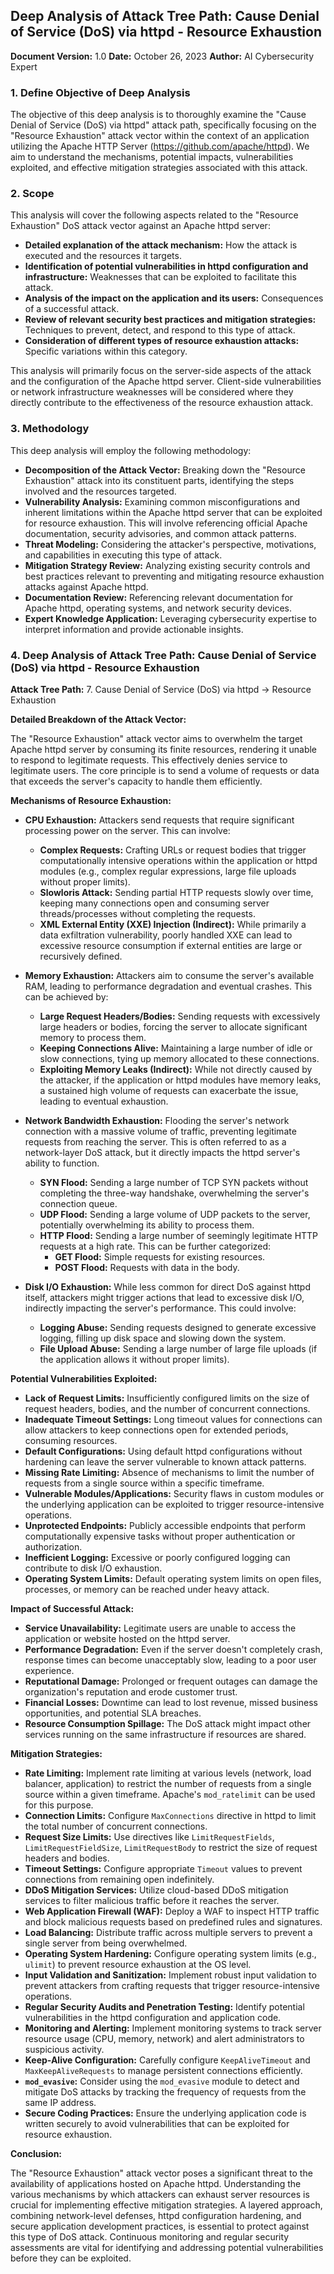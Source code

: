 ## Deep Analysis of Attack Tree Path: Cause Denial of Service (DoS) via httpd - Resource Exhaustion

**Document Version:** 1.0
**Date:** October 26, 2023
**Author:** AI Cybersecurity Expert

### 1. Define Objective of Deep Analysis

The objective of this deep analysis is to thoroughly examine the "Cause Denial of Service (DoS) via httpd" attack path, specifically focusing on the "Resource Exhaustion" attack vector within the context of an application utilizing the Apache HTTP Server (https://github.com/apache/httpd). We aim to understand the mechanisms, potential impacts, vulnerabilities exploited, and effective mitigation strategies associated with this attack.

### 2. Scope

This analysis will cover the following aspects related to the "Resource Exhaustion" DoS attack vector against an Apache httpd server:

* **Detailed explanation of the attack mechanism:** How the attack is executed and the resources it targets.
* **Identification of potential vulnerabilities in httpd configuration and infrastructure:**  Weaknesses that can be exploited to facilitate this attack.
* **Analysis of the impact on the application and its users:** Consequences of a successful attack.
* **Review of relevant security best practices and mitigation strategies:**  Techniques to prevent, detect, and respond to this type of attack.
* **Consideration of different types of resource exhaustion attacks:**  Specific variations within this category.

This analysis will primarily focus on the server-side aspects of the attack and the configuration of the Apache httpd server. Client-side vulnerabilities or network infrastructure weaknesses will be considered where they directly contribute to the effectiveness of the resource exhaustion attack.

### 3. Methodology

This deep analysis will employ the following methodology:

* **Decomposition of the Attack Vector:** Breaking down the "Resource Exhaustion" attack into its constituent parts, identifying the steps involved and the resources targeted.
* **Vulnerability Analysis:** Examining common misconfigurations and inherent limitations within the Apache httpd server that can be exploited for resource exhaustion. This will involve referencing official Apache documentation, security advisories, and common attack patterns.
* **Threat Modeling:** Considering the attacker's perspective, motivations, and capabilities in executing this type of attack.
* **Mitigation Strategy Review:**  Analyzing existing security controls and best practices relevant to preventing and mitigating resource exhaustion attacks against Apache httpd.
* **Documentation Review:**  Referencing relevant documentation for Apache httpd, operating systems, and network security devices.
* **Expert Knowledge Application:** Leveraging cybersecurity expertise to interpret information and provide actionable insights.

### 4. Deep Analysis of Attack Tree Path: Cause Denial of Service (DoS) via httpd - Resource Exhaustion

**Attack Tree Path:** 7. Cause Denial of Service (DoS) via httpd -> Resource Exhaustion

**Detailed Breakdown of the Attack Vector:**

The "Resource Exhaustion" attack vector aims to overwhelm the target Apache httpd server by consuming its finite resources, rendering it unable to respond to legitimate requests. This effectively denies service to legitimate users. The core principle is to send a volume of requests or data that exceeds the server's capacity to handle them efficiently.

**Mechanisms of Resource Exhaustion:**

* **CPU Exhaustion:**  Attackers send requests that require significant processing power on the server. This can involve:
    * **Complex Requests:**  Crafting URLs or request bodies that trigger computationally intensive operations within the application or httpd modules (e.g., complex regular expressions, large file uploads without proper limits).
    * **Slowloris Attack:**  Sending partial HTTP requests slowly over time, keeping many connections open and consuming server threads/processes without completing the requests.
    * **XML External Entity (XXE) Injection (Indirect):** While primarily a data exfiltration vulnerability, poorly handled XXE can lead to excessive resource consumption if external entities are large or recursively defined.

* **Memory Exhaustion:**  Attackers aim to consume the server's available RAM, leading to performance degradation and eventual crashes. This can be achieved by:
    * **Large Request Headers/Bodies:** Sending requests with excessively large headers or bodies, forcing the server to allocate significant memory to process them.
    * **Keeping Connections Alive:**  Maintaining a large number of idle or slow connections, tying up memory allocated to these connections.
    * **Exploiting Memory Leaks (Indirect):** While not directly caused by the attacker, if the application or httpd modules have memory leaks, a sustained high volume of requests can exacerbate the issue, leading to eventual exhaustion.

* **Network Bandwidth Exhaustion:**  Flooding the server's network connection with a massive volume of traffic, preventing legitimate requests from reaching the server. This is often referred to as a network-layer DoS attack, but it directly impacts the httpd server's ability to function.
    * **SYN Flood:**  Sending a large number of TCP SYN packets without completing the three-way handshake, overwhelming the server's connection queue.
    * **UDP Flood:**  Sending a large volume of UDP packets to the server, potentially overwhelming its ability to process them.
    * **HTTP Flood:**  Sending a large number of seemingly legitimate HTTP requests at a high rate. This can be further categorized:
        * **GET Flood:**  Simple requests for existing resources.
        * **POST Flood:**  Requests with data in the body.

* **Disk I/O Exhaustion:**  While less common for direct DoS against httpd itself, attackers might trigger actions that lead to excessive disk I/O, indirectly impacting the server's performance. This could involve:
    * **Logging Abuse:**  Sending requests designed to generate excessive logging, filling up disk space and slowing down the system.
    * **File Upload Abuse:**  Sending a large number of large file uploads (if the application allows it without proper limits).

**Potential Vulnerabilities Exploited:**

* **Lack of Request Limits:**  Insufficiently configured limits on the size of request headers, bodies, and the number of concurrent connections.
* **Inadequate Timeout Settings:**  Long timeout values for connections can allow attackers to keep connections open for extended periods, consuming resources.
* **Default Configurations:**  Using default httpd configurations without hardening can leave the server vulnerable to known attack patterns.
* **Missing Rate Limiting:**  Absence of mechanisms to limit the number of requests from a single source within a specific timeframe.
* **Vulnerable Modules/Applications:**  Security flaws in custom modules or the underlying application can be exploited to trigger resource-intensive operations.
* **Unprotected Endpoints:**  Publicly accessible endpoints that perform computationally expensive tasks without proper authentication or authorization.
* **Inefficient Logging:**  Excessive or poorly configured logging can contribute to disk I/O exhaustion.
* **Operating System Limits:**  Default operating system limits on open files, processes, or memory can be reached under heavy attack.

**Impact of Successful Attack:**

* **Service Unavailability:** Legitimate users are unable to access the application or website hosted on the httpd server.
* **Performance Degradation:**  Even if the server doesn't completely crash, response times can become unacceptably slow, leading to a poor user experience.
* **Reputational Damage:**  Prolonged or frequent outages can damage the organization's reputation and erode customer trust.
* **Financial Losses:**  Downtime can lead to lost revenue, missed business opportunities, and potential SLA breaches.
* **Resource Consumption Spillage:**  The DoS attack might impact other services running on the same infrastructure if resources are shared.

**Mitigation Strategies:**

* **Rate Limiting:** Implement rate limiting at various levels (network, load balancer, application) to restrict the number of requests from a single source within a given timeframe. Apache's `mod_ratelimit` can be used for this purpose.
* **Connection Limits:** Configure `MaxConnections` directive in httpd to limit the total number of concurrent connections.
* **Request Size Limits:** Use directives like `LimitRequestFields`, `LimitRequestFieldSize`, `LimitRequestBody` to restrict the size of request headers and bodies.
* **Timeout Settings:**  Configure appropriate `Timeout` values to prevent connections from remaining open indefinitely.
* **DDoS Mitigation Services:** Utilize cloud-based DDoS mitigation services to filter malicious traffic before it reaches the server.
* **Web Application Firewall (WAF):** Deploy a WAF to inspect HTTP traffic and block malicious requests based on predefined rules and signatures.
* **Load Balancing:** Distribute traffic across multiple servers to prevent a single server from being overwhelmed.
* **Operating System Hardening:**  Configure operating system limits (e.g., `ulimit`) to prevent resource exhaustion at the OS level.
* **Input Validation and Sanitization:**  Implement robust input validation to prevent attackers from crafting requests that trigger resource-intensive operations.
* **Regular Security Audits and Penetration Testing:**  Identify potential vulnerabilities in the httpd configuration and application code.
* **Monitoring and Alerting:**  Implement monitoring systems to track server resource usage (CPU, memory, network) and alert administrators to suspicious activity.
* **Keep-Alive Configuration:**  Carefully configure `KeepAliveTimeout` and `MaxKeepAliveRequests` to manage persistent connections efficiently.
* **`mod_evasive`:**  Consider using the `mod_evasive` module to detect and mitigate DoS attacks by tracking the frequency of requests from the same IP address.
* **Secure Coding Practices:**  Ensure the underlying application code is written securely to avoid vulnerabilities that can be exploited for resource exhaustion.

**Conclusion:**

The "Resource Exhaustion" attack vector poses a significant threat to the availability of applications hosted on Apache httpd. Understanding the various mechanisms by which attackers can exhaust server resources is crucial for implementing effective mitigation strategies. A layered approach, combining network-level defenses, httpd configuration hardening, and secure application development practices, is essential to protect against this type of DoS attack. Continuous monitoring and regular security assessments are vital for identifying and addressing potential vulnerabilities before they can be exploited.